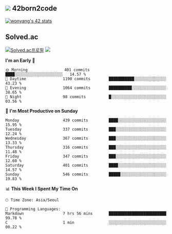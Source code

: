 
## <img src="https://img.shields.io/badge/-000000?style=flat&logo=42&logoColor=white"> 42born2code
<!--[![wonyang's 42 stats](https://badge42.vercel.app/api/v2/cl5nhe5b6007809kydha7ht42/stats?cursusId=21&coalitionId=88)](https://profile.intra.42.fr/users/wonyang)-->

[![wonyang's 42 stats](https://badge.mediaplus.ma/starryblue/wonyang?1337Badge=off&UM6P=off)](https://github.com/oakoudad/badge42)

## Solved.ac
[![Solved.ac프로필](http://mazassumnida.wtf/api/v2/generate_badge?boj=bennyws)](https://solved.ac/bennyws)
<a href="https://solved.ac/bennyws"><img src="http://mazandi.herokuapp.com/api?handle=bennyws&theme=cold"/></a>

<!--START_SECTION:waka-->
**I'm an Early 🐤** 

```text
🌞 Morning                401 commits         ████░░░░░░░░░░░░░░░░░░░░░   14.57 % 
🌆 Daytime                1190 commits        ███████████░░░░░░░░░░░░░░   43.23 % 
🌃 Evening                1064 commits        ██████████░░░░░░░░░░░░░░░   38.65 % 
🌙 Night                  98 commits          █░░░░░░░░░░░░░░░░░░░░░░░░   03.56 % 
```
📅 **I'm Most Productive on Sunday** 

```text
Monday                   439 commits         ████░░░░░░░░░░░░░░░░░░░░░   15.95 % 
Tuesday                  337 commits         ███░░░░░░░░░░░░░░░░░░░░░░   12.24 % 
Wednesday                367 commits         ███░░░░░░░░░░░░░░░░░░░░░░   13.33 % 
Thursday                 316 commits         ███░░░░░░░░░░░░░░░░░░░░░░   11.48 % 
Friday                   347 commits         ███░░░░░░░░░░░░░░░░░░░░░░   12.60 % 
Saturday                 401 commits         ████░░░░░░░░░░░░░░░░░░░░░   14.57 % 
Sunday                   546 commits         █████░░░░░░░░░░░░░░░░░░░░   19.83 % 
```


📊 **This Week I Spent My Time On** 

```text
🕑︎ Time Zone: Asia/Seoul

💬 Programming Languages: 
Markdown                 7 hrs 56 mins       █████████████████████████   99.78 % 
C                        1 min               ░░░░░░░░░░░░░░░░░░░░░░░░░   00.22 % 
```


<!--END_SECTION:waka-->

